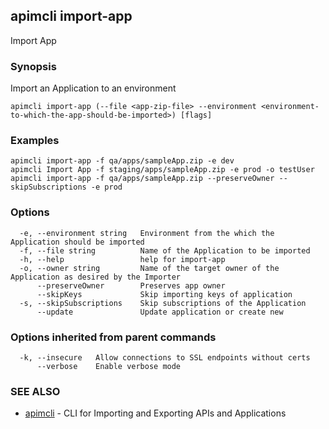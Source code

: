 ## apimcli import-app

Import App

### Synopsis


Import an Application to an environment

```
apimcli import-app (--file <app-zip-file> --environment <environment-to-which-the-app-should-be-imported>) [flags]
```

### Examples

```
apimcli import-app -f qa/apps/sampleApp.zip -e dev
apimcli Import App -f staging/apps/sampleApp.zip -e prod -o testUser
apimcli import-app -f qa/apps/sampleApp.zip --preserveOwner --skipSubscriptions -e prod
```

### Options

```
  -e, --environment string   Environment from the which the Application should be imported
  -f, --file string          Name of the Application to be imported
  -h, --help                 help for import-app
  -o, --owner string         Name of the target owner of the Application as desired by the Importer
      --preserveOwner        Preserves app owner
      --skipKeys             Skip importing keys of application
  -s, --skipSubscriptions    Skip subscriptions of the Application
      --update               Update application or create new
```

### Options inherited from parent commands

```
  -k, --insecure   Allow connections to SSL endpoints without certs
      --verbose    Enable verbose mode
```

### SEE ALSO
* [apimcli](apimcli.md)	 - CLI for Importing and Exporting APIs and Applications

